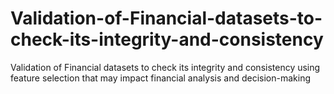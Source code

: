 # Validation-of-Financial-datasets-to-check-its-integrity-and-consistency
Validation of Financial datasets to check its integrity and consistency using feature selection that may impact financial analysis and decision-making
